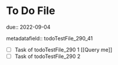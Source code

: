 # To Do File

due:: 2022-09-04

metadatafield:: todoTestFile_290\_41

- [ ] Task of todoTestFile_290 1 [[Query me]]
- [ ] Task of todoTestFile_290 2
